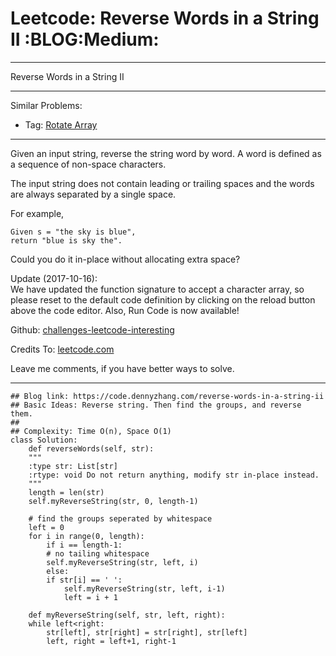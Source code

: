 
# Leetcode: Reverse Words in a String II     :BLOG:Medium:

---

Reverse Words in a String II  

---

Similar Problems:  

-   Tag: [Rotate Array](https://code.dennyzhang.com/rotate-array)

---

Given an input string, reverse the string word by word. A word is defined as a sequence of non-space characters.  

The input string does not contain leading or trailing spaces and the words are always separated by a single space.  

For example,  

    Given s = "the sky is blue",
    return "blue is sky the".

Could you do it in-place without allocating extra space?  

Update (2017-10-16):  
We have updated the function signature to accept a character array, so please reset to the default code definition by clicking on the reload button above the code editor. Also, Run Code is now available!  

Github: [challenges-leetcode-interesting](https://github.com/DennyZhang/challenges-leetcode-interesting/tree/master/problems/reverse-words-in-a-string-ii)  

Credits To: [leetcode.com](https://leetcode.com/problems/reverse-words-in-a-string-ii/description/)  

Leave me comments, if you have better ways to solve.  

---

    ## Blog link: https://code.dennyzhang.com/reverse-words-in-a-string-ii
    ## Basic Ideas: Reverse string. Then find the groups, and reverse them.
    ##
    ## Complexity: Time O(n), Space O(1)
    class Solution:
        def reverseWords(self, str):
    	"""
    	:type str: List[str]
    	:rtype: void Do not return anything, modify str in-place instead.
    	"""
    	length = len(str)
    	self.myReverseString(str, 0, length-1)
    
    	# find the groups seperated by whitespace
    	left = 0
    	for i in range(0, length):
    	    if i == length-1:
    		# no tailing whitespace
    		self.myReverseString(str, left, i)
    	    else:
    		if str[i] == ' ':
    		    self.myReverseString(str, left, i-1)
    		    left = i + 1
    
        def myReverseString(self, str, left, right):
    	while left<right:
    	    str[left], str[right] = str[right], str[left]
    	    left, right = left+1, right-1

